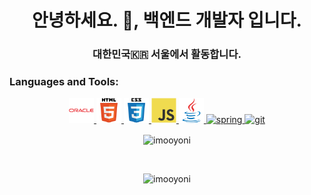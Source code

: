 <h1 align="center">안녕하세요. 👋, 백엔드 개발자 입니다.</h1>
<h3 align="center">대한민국🇰🇷 서울에서 활동합니다.</h3>

<h3 align="left">Languages and Tools:</h3>
<p align="center"> 

  <a href="https://www.oracle.com/" target="_blank">
    <img src="https://raw.githubusercontent.com/devicons/devicon/master/icons/oracle/oracle-original.svg" alt="oracle" width="40" height="40"/> 
  </a> 
  
  <a href="https://www.w3.org/html/" target="_blank">
    <img src="https://raw.githubusercontent.com/devicons/devicon/master/icons/html5/html5-original-wordmark.svg" alt="html5" width="40" height="40"/>
  </a>  
  <a href="https://www.w3schools.com/css/" target="_blank"> 
    <img src="https://raw.githubusercontent.com/devicons/devicon/master/icons/css3/css3-original-wordmark.svg" alt="css3" width="40" height="40"/> 
  </a> 
  <a href="https://developer.mozilla.org/en-US/docs/Web/JavaScript" target="_blank"> 
    <img src="https://raw.githubusercontent.com/devicons/devicon/master/icons/javascript/javascript-original.svg" alt="javascript" width="40" height="40"/> 
  </a> 

  <a href="https://www.java.com" target="_blank">
    <img src="https://raw.githubusercontent.com/devicons/devicon/master/icons/java/java-original.svg" alt="java" width="40" height="40"/>
  </a> 
  <a href="https://spring.io/" target="_blank">
    <img src="https://www.vectorlogo.zone/logos/springio/springio-icon.svg" alt="spring" width="40" height="40"/> 
  </a> 
  <a href="https://git-scm.com/" target="_blank">
    <img src="https://www.vectorlogo.zone/logos/git-scm/git-scm-icon.svg" alt="git" width="40" height="40"/> 
  </a> 
</p>

<p align="center">
  <img align="center" src="https://github-readme-stats.vercel.app/api/top-langs?username=imooyoni&show_icons=true&locale=en&layout=compact" alt="imooyoni" />
</p>
  </br>

<p align="center"> <img src="https://komarev.com/ghpvc/?username=imooyoni&label=VIEWS&color=ff69b4&style=flat-square&base=472" alt="imooyoni" /> </p>
<!--
<h3 align="left">Profile Stats Card: </h3>
  <p align="center">
    &nbsp;<img align="center" src="https://github-readme-stats.vercel.app/api?username=fiadh-l&show_icons=true&locale=en" alt="fiadh-l" />
  </p>
</br>
-->
